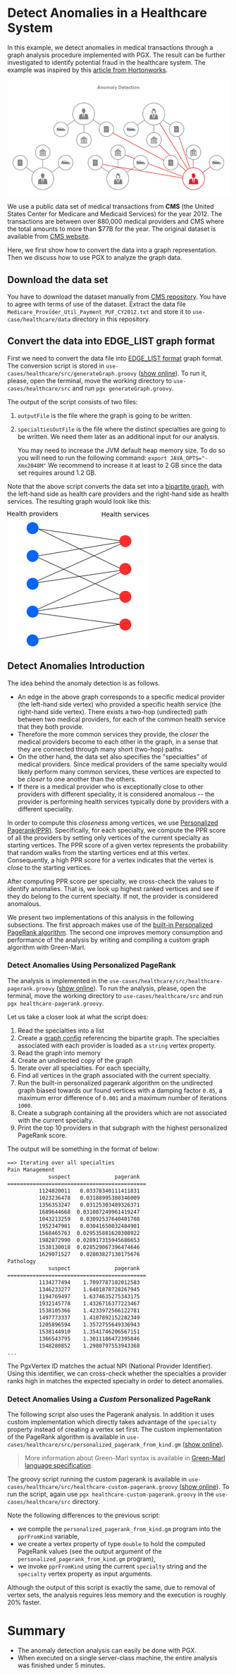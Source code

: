 # Detect Anomalies in a Healthcare System

In this example, we detect anomalies in medical transactions through a graph analysis procedure implemented with PGX.
The result can be further investigated to identify potential fraud in the healthcare system.
The example was inspired by this [article from Hortonworks](http://hortonworks.com/blog/using-pagerank-detect-anomalies-fraud-healthcare/).

![anomaly_detection](images/anomaly_detection.png)

We use a public data set of medical transactions from **CMS** (the United States Center for Medicare and Medicaid Services) 
for the year 2012.  The transactions are between over 880,000 medical providers and CMS where the total amounts to more than $77B for the year. 
The original dataset is available from [CMS website](http://www.cms.gov/Research-Statistics-Data-and-Systems/Downloadable-Public-Use-Files/Part-B-National-Summary-Data-File/Overview.html).

Here, we first show how to convert the data into a graph representation. Then we discuss how to use PGX to analyze the graph data. 

## Download the data set

You have to download the dataset manually from [CMS repository](http://www.cms.gov/apps/ama/license.asp?file=http://download.cms.gov/Research-Statistics-Data-and-Systems/Statistics-Trends-and-Reports/Medicare-Provider-Charge-Data/Downloads/Medicare_Provider_Util_Payment_PUF_CY2012_update.zip). You have to agree with terms of use of the dataset. Extract the data file `Medicare_Provider_Util_Payment_PUF_CY2012.txt` and store it to `use-case/healthcare/data` directory in this repository.

## Convert the data into EDGE_LIST graph format

First we need to convert the data file into [EDGE_LIST format](https://docs.oracle.com/cd/E56133_01/latest/reference/loader/file-system/plain-text-formats.html) graph format. The conversion script is stored in `use-cases/healthcare/src/generateGraph.groovy` ([show online](src/generateGraph.groovy)). To run it, please, open the terminal, move the working directory to `use-cases/healthcare/src` and run `pgx generateGraph.groovy`.

The output of the script consists of two files:

1. `outputFile` is the file where the graph is going to be written. 
2. `specialtiesOutFile` is the file where the distinct specialties are going to be written. We need them later as an additional input for our analysis.


	You may need to increase the JVM default heap memory size. To do so you will need to run the following command:
	`export JAVA_OPTS="-Xmx2048M"`
	We recommend to increase it at least to 2 GB since the data set requires around 1.2 GB.

Note that the above script converts the data set into a [bipartite graph](https://en.wikipedia.org/wiki/Bipartite_graph), with the left-hand side as health care providers and the right-hand side as health services. The resulting graph would look like this:

![resulting_graph](images/medical-bipartite.png)

## Detect Anomalies Introduction

The idea behind the anomaly detection is as follows.

  * An edge in the above graph corresponds to a specific medical provider (the left-hand side vertex) 
    who provided a specific health service (the right-hand side vertex). There exists a two-hop (undirected) path between two medical providers, 
    for each of the common health service that they both provide. 
  * Therefore the more common services they provide, the *closer* the medical providers become to each other in the graph,
    in a sense that they are connected through many short (two-hop) paths. 
  * On the other hand, the data set also specifies the "specialties" of medical providers.  Since medical providers of 
    the same specialty would likely perform many common services, these vertices are expected to be *closer* to one another 
    than the others.
  * If there is a medical provider who is exceptionally close to other providers with different 
    speciality, it is considered anomalous -- the provider is performing health services typically
    done by providers with a different speciality. 

In order to compute this *closeness* among vertices, we use [Personalized Pagerank(PPR)](https://docs.oracle.com/cd/E56133_01/latest/reference/algorithms/index.html).  Specifically, for each
specialty, we compute the PPR score of all the providers by setting only vertices of the current specialty as starting vertices. The PPR
score of a given vertex represents the probability that random walks from the starting vertices end at this vertex. Consequently, a high PPR score for a vertex
indicates that the vertex is *close* to the starting vertices.

After computing PPR score per specialty, we cross-check the values to identify anomalies. That is, we look up highest ranked vertices and see if
they do belong to the current specialty. If not, the provider is considered anomalous.

We present two implementations of this analysis in the following subsections. The first approach makes use of the [built-in Personalized PageRank algorithm](https://docs.oracle.com/cd/E56133_01/latest/reference/algorithms/pagerank.html). The second one improves memory consumption and performance of the analysis by writing and compiling a custom graph algorithm with Green-Marl.


### Detect Anomalies Using Personalized PageRank

The analysis is implemented in the `use-cases/healthcare/src/healthcare-pagerank.groovy` ([show online](src/healthcare-pagerank.groovy)). To run the analysis, please, open the terminal, move the working directory to `use-cases/healthcare/src` and run `pgx healthcare-pagerank.groovy`.

Let us take a closer look at what the script does:

1. Read the specialties into a list
2. Create a [graph config](https://docs.oracle.com/cd/E56133_01/latest/reference/loader/graph-config/index.html) referencing the bipartite graph. The specialties associated with each provider is loaded as a `string` vertex property.
3. Read the graph into memory
4. Create an undirected copy of the graph
5. Iterate over all specialties. For each specialty,
  1. Find all vertices in the graph associated with the current specialty.
  2. Run the built-in personalized pagerank algorithm on the undirected graph biased towards our found vertices with a damping factor `0.85`, a maximum error difference of `0.001` and a maximum number of iterations `1000`.
  3. Create a subgraph containing all the providers which are not associated with the current specialty.
  4. Print the top 10 providers in that subgraph with the highest personalized PageRank score.


The output will be something in the format of below:

```
==> Iterating over all specialties
Pain Management
             suspect              pagerank
============================================
          1124020011   0.03378340111411831
          1023236478   0.03188995380346009
          1356353247   0.03125303489326371
          1689644668  0.031087249961419247
          1043213259   0.03092537640401708
          1952347981   0.03041650032484901
          1568465763  0.029535881620308922
          1982872990  0.028917315945686653
          1538130018  0.028529067396474646
          1629071527   0.02803827130175676
Pathology
             suspect              pagerank
============================================
          1134277494    1.7097787102012583
          1346233277    1.6401878728267945
          1194769497    1.6374635275343175
          1932145778    1.4326716377223467
          1538105366    1.4233972566122781
          1497773337    1.4107892152282349
          1205896594    1.3572755649336943
          1538144910    1.3541746206567151
          1366543795    1.3011186472395846
          1548280852    1.2980797553943368
...
```

The PgxVertex ID matches the actual NPI (National Provider Identifier). Using this identifier, we can cross-check whether the specialties a provider ranks high in matches the expected specialty in order to detect anomalies.

### Detect Anomalies Using a *Custom* Personalized PageRank

The following script also uses the Pagerank analysis. In addition it uses custom implementation which directly takes advantage of the `specialty` property instead of creating a vertex set first. The custom implementation of the PageRank algorithm is available in `use-cases/healthcare/src/personalized_pagerank_from_kind.gm` ([show online](src/personalized_pagerank_from_kind.gm)).

> More information about Green-Marl syntax is available in [Green-Marl language specification](https://docs.oracle.com/cd/E56133_01/latest/Green_Marl_Language_Specification.pdf).

The groovy script running the custom pagerank is available in `use-cases/healthcare/src/healthcare-custom-pagerank.groovy` ([show online](src/healthcare-custom-pagerank.groovy)). To run the script, again use `pgx healthcare-custom-pagerank.groovy` in the `use-cases/healthcare/src` directory.

Note the following differences to the previous script:

* we compile the `personalized_pagerank_from_kind.gm` program into the `pprFromKind` variable,
* we create a vertex property of type `double` to hold the computed PageRank values (see the output argument of the `personalized_pagerank_from_kind.gm` program),
* we invoke `pprFromKind` using the current `specialty` string and the `specialty` vertex property as input arguments.

Although the output of this script is exactly the same, due to removal of vertex sets, the analysis reguires less memory and the execution is roughly 20% faster.


# Summary

* The anomaly detection analysis can easily be done with PGX.
* When executed on a single server-class machine, the entire analysis was finished under 5 minutes. 

